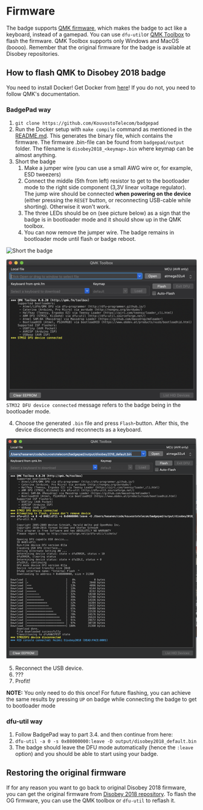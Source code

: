 # Firmware

The badge supports [QMK firmware](https://github.com/qmk/qmk_firmware/), which makes the badge to act like a keyboard, instead of a gamepad. You can use `dfu-util`or [QMK Toolbox](https://github.com/qmk/qmk_toolbox) to flash the firmware. QMK Toolbox supports only Windows and MacOS (boooo). Remember that the original firmware for the badge is available at Disobey repositories.

## How to flash QMK to Disobey 2018 badge

You need to install Docker! Get Docker from [here](https://docs.docker.com/get-docker/)! If you do not, you need to follow QMK's documentation.

### BadgePad way
1. `git clone https://github.com/KouvostoTelecom/badgepad`
2. Run the Docker setup with `make compile` command as mentioned in the [README.md](../README.md). This generates the binary file, which contains the firmware. The firmware .bin-file can be found from `badgepad/output` folder. The filename is `disobey2018_<keymap>.bin` where keymap can be almost anything.
3. Short the badge
   1. Make a jumper wire (you can use a small AWG wire or, for example, ESD tweezers)
   2. Connect the middle (5th from left) resistor to get to the bootloader mode to the right side component (3,3V linear voltage regulator). The jump wire should be connected **when powering on the device** (either pressing the `RESET` button, or reconnecting USB-cable while shorting). Otherwise it won't work.
   3.  The three LEDs should be on (see picture below) as a sign that the badge is in bootloader mode and it should show up in the QMK toolbox. 
   4.  You can now remove the jumper wire. The badge remains in bootloader mode until flash or badge reboot.

![Short the badge](img/badge_flash.png)

![STM32 DFU refers to the badge in bootloader mode](img/toolbox1.png)
`STM32 DFU device connected` message refers to the badge being in the bootloader mode.

4. Choose the generated `.bin` file and press `Flash`-button. After this, the device disconnects and reconnects as a keyboard.

![Firmware uploading](img/toolbox2.png)

5. Reconnect the USB device.
6. ???
7. Profit!

**NOTE:** You only need to do this once! For future flashing, you can achieve the same results by pressing `UP` on badge while connecting the badge to get to bootloader mode

### dfu-util way
1. Follow BadgePad way to part 3.4. and then continue from here:
2. `dfu-util -a 0 -s 0x08000000:leave -D output/disobey2018_default.bin`
3. The badge should leave the DFU mode automatically (hence the `:leave` option) and you should be able to start using your badge.

## Restoring the original firmware
If for any reason you want to go back to original Disobey 2018 firmware, you can get the original firmware from [Disobey 2018 repository](https://github.com/disobeyfi/badge-2018/tree/master/badgefw-final). To flash the OG firmware, you can use the QMK toolbox or `dfu-util` to reflash it.